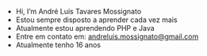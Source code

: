 -  Hi, I’m André Luís Tavares Mossignato
-  Estou sempre disposto a aprender cada vez mais
-  Atualmente estou aprendendo PHP e Java
-  Entre em contato em: andreluis.mossignato@gmail.com
-  Atualmente tenho 16 anos

<!---
andreluistavaresmossignato/andreluistavaresmossignato is a ✨ special ✨ repository because its `README.md` (this file) appears on your GitHub profile.
You can click the Preview link to take a look at your changes.
--->
